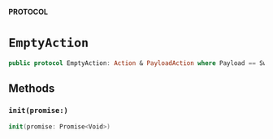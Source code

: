 **PROTOCOL**

# `EmptyAction`

```swift
public protocol EmptyAction: Action & PayloadAction where Payload == Swift.Void
```

## Methods
### `init(promise:)`

```swift
init(promise: Promise<Void>)
```
